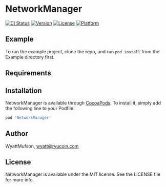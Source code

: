 # NetworkManager

[![CI Status](https://img.shields.io/travis/WyattMufson/NetworkManager.svg?style=flat)](https://travis-ci.org/WyattMufson/NetworkManager)
[![Version](https://img.shields.io/cocoapods/v/NetworkManager.svg?style=flat)](https://cocoapods.org/pods/NetworkManager)
[![License](https://img.shields.io/cocoapods/l/NetworkManager.svg?style=flat)](https://cocoapods.org/pods/NetworkManager)
[![Platform](https://img.shields.io/cocoapods/p/NetworkManager.svg?style=flat)](https://cocoapods.org/pods/NetworkManager)

## Example

To run the example project, clone the repo, and run `pod install` from the Example directory first.

## Requirements

## Installation

NetworkManager is available through [CocoaPods](https://cocoapods.org). To install
it, simply add the following line to your Podfile:

```ruby
pod 'NetworkManager'
```

## Author

WyattMufson, wyatt@ryucoin.com

## License

NetworkManager is available under the MIT license. See the LICENSE file for more info.
